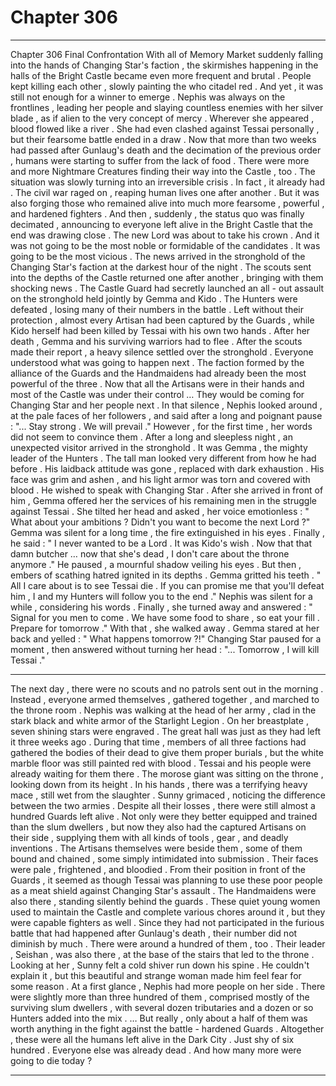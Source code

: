 
# Chapter 306


---

Chapter 306 Final Confrontation
With all of Memory Market suddenly falling into the hands of Changing Star's faction , the skirmishes happening in the halls of the Bright Castle became even more frequent and brutal . People kept killing each other , slowly painting the who citadel red .
And yet , it was still not enough for a winner to emerge .
Nephis was always on the frontlines , leading her people and slaying countless enemies with her silver blade , as if alien to the very concept of mercy . Wherever she appeared , blood flowed like a river . She had even clashed against Tessai personally , but their fearsome battle ended in a draw .
Now that more than two weeks had passed after Gunlaug's death and the decimation of the previous order , humans were starting to suffer from the lack of food . There were more and more Nightmare Creatures finding their way into the Castle , too . The situation was slowly turning into an irreversible crisis .
In fact , it already had .
The civil war raged on , reaping human lives one after another . But it was also forging those who remained alive into much more fearsome , powerful , and hardened fighters .
And then , suddenly , the status quo was finally decimated , announcing to everyone left alive in the Bright Castle that the end was drawing close .
The new Lord was about to take his crown . And it was not going to be the most noble or formidable of the candidates .
It was going to be the most vicious .
The news arrived in the stronghold of the Changing Star's faction at the darkest hour of the night . The scouts sent into the depths of the Castle returned one after another , bringing with them shocking news .
The Castle Guard had secretly launched an all - out assault on the stronghold held jointly by Gemma and Kido . The Hunters were defeated , losing many of their numbers in the battle . Left without their protection , almost every Artisan had been captured by the Guards , while Kido herself had been killed by Tessai with his own two hands . After her death , Gemma and his surviving warriors had to flee .
After the scouts made their report , a heavy silence settled over the stronghold . Everyone understood what was going to happen next .
The faction formed by the alliance of the Guards and the Handmaidens had already been the most powerful of the three . Now that all the Artisans were in their hands and most of the Castle was under their control …
They would be coming for Changing Star and her people next .
In that silence , Nephis looked around , at the pale faces of her followers , and said after a long and poignant pause :
"... Stay strong . We will prevail ."
However , for the first time , her words did not seem to convince them .
After a long and sleepless night , an unexpected visitor arrived in the stronghold .
It was Gemma , the mighty leader of the Hunters .
The tall man looked very different from how he had before . His laidback attitude was gone , replaced with dark exhaustion . His face was grim and ashen , and his light armor was torn and covered with blood .
He wished to speak with Changing Star .
After she arrived in front of him , Gemma offered her the services of his remaining men in the struggle against Tessai .
She tilted her head and asked , her voice emotionless :
" What about your ambitions ? Didn't you want to become the next Lord ?"
Gemma was silent for a long time , the fire extinguished in his eyes . Finally , he said :
" I never wanted to be a Lord . It was Kido's wish . Now that that damn butcher … now that she's dead , I don't care about the throne anymore ."
He paused , a mournful shadow veiling his eyes . But then , embers of scathing hatred ignited in its depths . Gemma gritted his teeth .
" All I care about is to see Tessai die . If you can promise me that you'll defeat him , I and my Hunters will follow you to the end ."
Nephis was silent for a while , considering his words . Finally , she turned away and answered :
" Signal for you men to come . We have some food to share , so eat your fill . Prepare for tomorrow ."
With that , she walked away .
Gemma stared at her back and yelled :
" What happens tomorrow ?!"
Changing Star paused for a moment , then answered without turning her head :
"... Tomorrow , I will kill Tessai ."
***
The next day , there were no scouts and no patrols sent out in the morning . Instead , everyone armed themselves , gathered together , and marched to the throne room .
Nephis was walking at the head of her army , clad in the stark black and white armor of the Starlight Legion .
On her breastplate , seven shining stars were engraved .
The great hall was just as they had left it three weeks ago . During that time , members of all three factions had gathered the bodies of their dead to give them proper burials , but the white marble floor was still painted red with blood .
Tessai and his people were already waiting for them there .
The morose giant was sitting on the throne , looking down from its height . In his hands , there was a terrifying heavy mace , still wet from the slaughter .
Sunny grimaced , noticing the difference between the two armies .
Despite all their losses , there were still almost a hundred Guards left alive . Not only were they better equipped and trained than the slum dwellers , but now they also had the captured Artisans on their side , supplying them with all kinds of tools , gear , and deadly inventions .
The Artisans themselves were beside them , some of them bound and chained , some simply intimidated into submission . Their faces were pale , frightened , and bloodied . From their position in front of the Guards , it seemed as though Tessai was planning to use these poor people as a meat shield against Changing Star's assault .
The Handmaidens were also there , standing silently behind the guards . These quiet young women used to maintain the Castle and complete various chores around it , but they were capable fighters as well . Since they had not participated in the furious battle that had happened after Gunlaug's death , their number did not diminish by much . There were around a hundred of them , too .
Their leader , Seishan , was also there , at the base of the stairs that led to the throne . Looking at her , Sunny felt a cold shiver run down his spine .
He couldn't explain it , but this beautiful and strange woman made him feel fear for some reason .
At a first glance , Nephis had more people on her side . There were slightly more than three hundred of them , comprised mostly of the surviving slum dwellers , with several dozen tributaries and a dozen or so Hunters added into the mix .
… But really , only about a half of them was worth anything in the fight against the battle - hardened Guards .
Altogether , these were all the humans left alive in the Dark City . Just shy of six hundred .
Everyone else was already dead .
And how many more were going to die today ?

---

